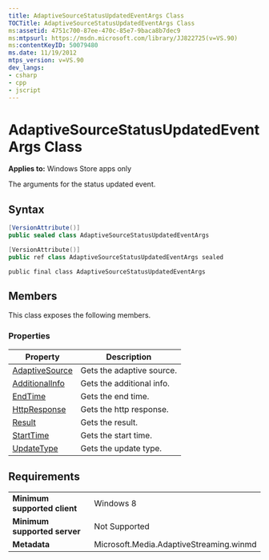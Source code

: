 ```yaml
---
title: AdaptiveSourceStatusUpdatedEventArgs Class
TOCTitle: AdaptiveSourceStatusUpdatedEventArgs Class
ms:assetid: 4751c700-87ee-470c-85e7-9baca8b7dec9
ms:mtpsurl: https://msdn.microsoft.com/library/JJ822725(v=VS.90)
ms:contentKeyID: 50079480
ms.date: 11/19/2012
mtps_version: v=VS.90
dev_langs:
- csharp
- cpp
- jscript
---
```


# AdaptiveSourceStatusUpdatedEventArgs Class

**Applies to:** Windows Store apps only

The arguments for the status updated event.

## Syntax

```csharp
[VersionAttribute()]
public sealed class AdaptiveSourceStatusUpdatedEventArgs
```

```cpp
[VersionAttribute()]
public ref class AdaptiveSourceStatusUpdatedEventArgs sealed
```

```jscript
public final class AdaptiveSourceStatusUpdatedEventArgs
```

## Members

This class exposes the following members.

### Properties

|Property|Description|
|--- |--- |
|[AdaptiveSource](adaptivesourcestatusupdatedeventargs-adaptivesource-property.md)|Gets the adaptive source.|
|[AdditionalInfo](adaptivesourcestatusupdatedeventargs-additionalinfo-property.md)|Gets the additional info.|
|[EndTime](adaptivesourcestatusupdatedeventargs-endtime-property.md)|Gets the end time.|
|[HttpResponse](adaptivesourcestatusupdatedeventargs-httpresponse-property.md)|Gets the http response.|
|[Result](adaptivesourcestatusupdatedeventargs-result-property.md)|Gets the result.|
|[StartTime](adaptivesourcestatusupdatedeventargs-starttime-property.md)|Gets the start time.|
|[UpdateType](adaptivesourcestatusupdatedeventargs-updatetype-property.md)|Gets the update type.|

## Requirements

|||
|--- |--- |
|**Minimum supported client**|Windows 8|
|**Minimum supported server**|Not Supported|
|**Metadata**|Microsoft.Media.AdaptiveStreaming.winmd|
